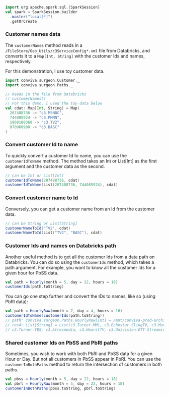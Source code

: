 ```scala mdoc
import org.apache.spark.sql.{SparkSession}
val spark = SparkSession.builder
  .master("local[*]")
  .getOrCreate
```

### Customer names data

The `customerNames` method reads in a
`/FileStore/Geo_Utils/c3ServiceConfig*.xml` file from Databricks, and converts
it to a `Map[Int, String]` with the customer Ids and names, respectively. 

For this demonstration, I use toy customer data. 

```scala mdoc
import conviva.surgeon.Customer._
import conviva.surgeon.Paths._

// Reads in the file from Databricks
// customerNames()
// For this demo, I used the toy data below
val cdat: Map[Int, String] = Map(
  207488736 -> "c3.MSNBC",
  744085924 -> "c3.PMNN",
  1960180360 -> "c3.TV2",
  978960980 -> "c3.BASC"
)
```

### Convert customer Id to name

To quickly convert a customer Id to name, you can use the `customerIdToName`
method. The method takes an Int or List[Int] as the first argument and the
customer data as the second. 

```scala mdoc 
// can be Int or List[Int]
customerIdToName(207488736, cdat)
customerIdToName(List(207488736, 744085924), cdat)
```
### Convert customer name to Id

Conversely, you can get a customer name from an Id from the customer data. 

```scala mdoc 
// can be String or List[String]
customerNameToId("TV2", cdat)
customerNameToId(List("TV2", "BASC"), cdat)
```

### Customer Ids and names on Databricks path

Another useful method is to get all the customer Ids from a data path on
Databricks. You can do so using the `customerIds` method, which takes a path
argument.  For example, you want to know all the customer Ids for a given hour
for PbSS data. 

```scala
val path = Hourly(month = 5, day = 22, hours = 18)
customerIds(path.toString)
```

You can go one step further and convert the IDs to names, like so (using PbRl
data):

```scala
val path = HourlyRaw(month = 7, day = 4, hours = 16)
customerIdToName(customerIds(path.toString))
// path: conviva.surgeon.Paths.HourlyRaw[Int] = /mnt/conviva-prod-archive-pbrl/3d/rawlogs/pbrl/lt_1/y=2023/m=07/d=04/dt=2023_07_04_16
// res4: List[String] = List(c3.Turner-MML, c3.Echostar-SlingTV, c3.Movistarplus, c3.BBCK-PerformGroup, c3.Turner-NCAA, 
// c3.Turner-TBS, c3.Atresmedia, c3.HearstTV, c3.Univision-OTT-Streaming, c3.SportsNet-SNY, c3.TELUS, c3.LGE, c3.OSNtv)
```

### Shared customer Ids on PbSS and PbRl paths

Sometimes, you wish to work with both PbRl and PbSS data for a given Hour or
Day. But not all customers in PbSS appear in PbRl. You can use the
`customerInBothPaths` method to return the intersection of customers in both
paths. 


```scala
val pbss = Hourly(month = 5, day = 22, hours = 18)
val pbrl = HourlyRaw(month = 5, day = 22, hours = 18)
customerInBothPaths(pbss.toString, pbrl.toString)
```



